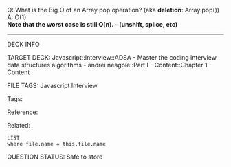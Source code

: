 Q: What is the Big O of an Array pop operation? (aka **deletion**: Array.pop())  
A: O(1)  
**Note that the worst case is still O(n). - (unshift, splice, etc)**


---

DECK INFO

TARGET DECK: Javascript::Interview::ADSA - Master the coding interview data structures algorithms - andrei neagoie::Part I - Content::Chapter 1 - Content

FILE TAGS: Javascript Interview

Tags:

Reference:

Related:

```dataview
LIST
where file.name = this.file.name
```

QUESTION STATUS: Safe to store